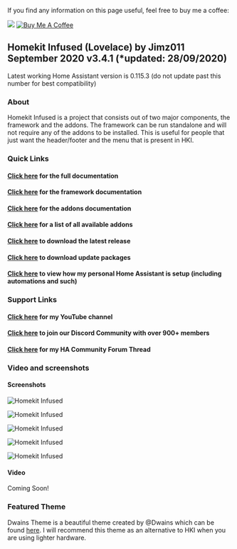 If you find any information on this page useful, feel free to buy me a coffee: 

<a href="https://paypal.me/JimmySchings" target="_blank"><img src="https://github.com/jimz011/homeassistant/blob/master/docs/paypal-donate-button.png" ></a>
<a href="https://www.buymeacoffee.com/w8Jnf6Hit" target="_blank"><img src="https://www.buymeacoffee.com/assets/img/custom_images/orange_img.png" alt="Buy Me A Coffee" style="height: auto !important;width: auto !important;" ></a>
## Homekit Infused (Lovelace) by Jimz011 September 2020 v3.4.1 (*updated: 28/09/2020)
Latest working Home Assistant version is 0.115.3 (do not update past this number for best compatibility)

### About
Homekit Infused is a project that consists out of two major components, the framework and the addons. The framework can be run standalone and will not require any of the addons to be installed. This is useful for people that just want the header/footer and the menu that is present in HKI.

### Quick Links
#### [Click here](https://jimz011.github.io/homekit-infused/) for the full documentation
#### [Click here](https://jimz011.github.io/homekit-infused/framework.html) for the framework documentation
#### [Click here](https://jimz011.github.io/homekit-infused/addons.html) for the addons documentation
#### [Click here](https://github.com/jimz011/homekit-infused/blob/master/docs/addon_list.md) for a list of all available addons
#### [Click here](https://github.com/jimz011/homekit-infused/releases) to download the latest release
#### [Click here](https://github.com/jimz011/homekit-infused/tree/updates/) to download update packages
#### [Click here](https://github.com/jimz011/homekit-infused/tree/personal/) to view how my personal Home Assistant is setup (including automations and such)

### Support Links
#### [Click here](https://www.youtube.com/jimz011) for my YouTube channel
#### [Click here](https://discord.gg/7yt64uX) to join our Discord Community with over 900+ members
#### [Click here](https://community.home-assistant.io/t/homekit-infused-hki-v0-13-3/117086/1) for my HA Community Forum Thread

### Video and screenshots
#### Screenshots

![Homekit Infused](docs/images/HiShoot_20200402_013646.png)

![Homekit Infused](docs/images/HiShoot_20200422_201852.png)

![Homekit Infused](docs/images/HiShoot_20200422_202500.png)

![Homekit Infused](docs/images/HiShoot_20200422_202526.png)

![Homekit Infused](docs/images/HiShoot_20200422_202622.png)

#### Video
Coming Soon!

### Featured Theme
Dwains Theme is a beautiful theme created by @Dwains which can be found [here](https://github.com/dwainscheeren/lovelace-dwains-theme). I will recommend this theme as an alternative to HKI when you are using lighter hardware.
